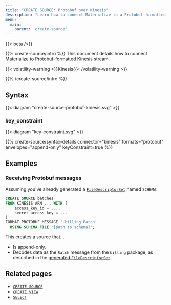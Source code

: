 ```yaml
---
title: "CREATE SOURCE: Protobuf over Kinesis"
description: "Learn how to connect Materialize to a Protobuf-formatted Kinesis topic"
menu:
  main:
    parent: 'create-source'
---
```


{{< beta />}}

{{% create-source/intro %}}
This document details how to connect Materialize to Protobuf-formatted Kinesis
stream.


{{< volatility-warning >}}Kinesis{{< /volatility-warning >}}

{{% /create-source/intro %}}

## Syntax

{{< diagram "create-source-protobuf-kinesis.svg" >}}

### key_constraint

{{< diagram "key-constraint.svg" >}}

{{% create-source/syntax-details connector="kinesis" formats="protobuf" envelopes="append-only" keyConstraint=true %}}

## Examples

### Receiving Protobuf messages

Assuming you've already generated a [`FileDescriptorSet`](#filedescriptorset)
named `SCHEMA`:

```sql
CREATE SOURCE batches
FROM KINESIS ARN ... WITH (
    access_key_id = ...,
    secret_access_key = ...
)
FORMAT PROTOBUF MESSAGE '.billing.Batch'
  USING SCHEMA FILE '[path to schema]';
```

This creates a source that...

- Is append-only.
- Decodes data as the `Batch` message from the `billing` package, as described
  in the [generated `FileDescriptorSet`](#filedescriptorset).

## Related pages

- [`CREATE SOURCE`](../)
- [`CREATE VIEW`](../../create-view)
- [`SELECT`](../../select)
